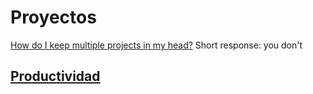 # Proyectos

[How do I keep multiple projects in my head?](https://lobste.rs/s/0qlkm7/how_do_i_keep_multiple_projects_my_head) Short response: you don't

## [Productividad](productividad.md)

